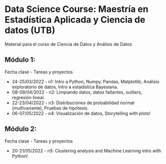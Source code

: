 # Data Science Course: Maestría en Estadística Aplicada y Ciencia de datos (UTB)

Material para el curso de Ciencia de Datos y Análisis de Datos


## Módulo 1:
Fecha clase - Tareas y proyectos
- 24-25/03/2022 - n1: Intro a Python, Numpy, Pandas, Matplotlib, Análisis exploratorio de datos, Intro a estadística Bayesiana.
- 08-09/04/2022 - n2: Limpiando datos, datos faltantes, outliers, regresión lineal.
- 22-23/04/2022 - n3: Distribuciones de probabilidad normal (multivariante), Pruebas de hipótesis.
- 06-07/05/2022 - n4: Visualización de datos, Storytelling with plots!

## Módulo 2:
Fecha clase - Tareas y proyectos
- 20-21/05/2022 - n5: Clustering analysis and Machine Learning intro with Python!
